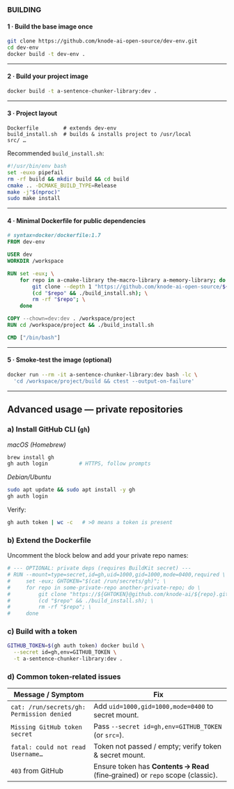 ### BUILDING

#### 1 · Build the base image once

```bash
git clone https://github.com/knode-ai-open-source/dev-env.git
cd dev-env
docker build -t dev-env .
```

---

#### 2 · Build your project image

```bash
docker build -t a-sentence-chunker-library:dev .
```

---

#### 3 · Project layout

```
Dockerfile        # extends dev-env
build_install.sh  # builds & installs project to /usr/local
src/ …
```

Recommended `build_install.sh`:

```bash
#!/usr/bin/env bash
set -euxo pipefail
rm -rf build && mkdir build && cd build
cmake .. -DCMAKE_BUILD_TYPE=Release
make -j"$(nproc)"
sudo make install
```

---

#### 4 · Minimal **Dockerfile** for public dependencies

```dockerfile
# syntax=docker/dockerfile:1.7
FROM dev-env

USER dev
WORKDIR /workspace

RUN set -eux; \
    for repo in a-cmake-library the-macro-library a-memory-library; do \
        git clone --depth 1 "https://github.com/knode-ai-open-source/${repo}.git" "$repo"; \
        (cd "$repo" && ./build_install.sh); \
        rm -rf "$repo"; \
    done

COPY --chown=dev:dev . /workspace/project
RUN cd /workspace/project && ./build_install.sh

CMD ["/bin/bash"]
```

---

#### 5 · Smoke‑test the image (optional)

```bash
docker run --rm -it a-sentence-chunker-library:dev bash -lc \
  'cd /workspace/project/build && ctest --output-on-failure'
```

---

## Advanced usage — private repositories

### a) Install GitHub CLI (`gh`)

*macOS (Homebrew)*

```bash
brew install gh
gh auth login          # HTTPS, follow prompts
```

*Debian/Ubuntu*

```bash
sudo apt update && sudo apt install -y gh
gh auth login
```

Verify:

```bash
gh auth token | wc -c   # >0 means a token is present
```

### b) Extend the Dockerfile

Uncomment the block below and add your private repo names:

```dockerfile
# --- OPTIONAL: private deps (requires BuildKit secret) ---
# RUN --mount=type=secret,id=gh,uid=1000,gid=1000,mode=0400,required \
#     set -eux; GHTOKEN="$(cat /run/secrets/gh)"; \
#     for repo in some-private-repo another-private-repo; do \
#         git clone "https://${GHTOKEN}@github.com/knode-ai/${repo}.git" "$repo"; \
#         (cd "$repo" && ./build_install.sh); \
#         rm -rf "$repo"; \
#     done
```

### c) Build with a token

```bash
GITHUB_TOKEN=$(gh auth token) docker build \
  --secret id=gh,env=GITHUB_TOKEN \
  -t a-sentence-chunker-library:dev .
```

### d) Common token‑related issues

| Message / Symptom                         | Fix                                                                            |
| ----------------------------------------- | ------------------------------------------------------------------------------ |
| `cat: /run/secrets/gh: Permission denied` | Add `uid=1000,gid=1000,mode=0400` to secret mount.                             |
| `Missing GitHub token secret`             | Pass `--secret id=gh,env=GITHUB_TOKEN` (or `src=`).                            |
| `fatal: could not read Username…`         | Token not passed / empty; verify token & secret mount.                         |
| `403` from GitHub                         | Ensure token has **Contents → Read** (fine‑grained) or `repo` scope (classic). |
